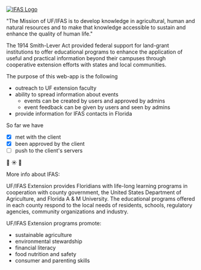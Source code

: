 [![IFAS Logo](http://ics.ifas.ufl.edu/images/branding/web-logos/IFASWeb2013.png)](http://ifas.ufl.edu/)

"The Mission of UF/IFAS is to develop knowledge in agricultural, human and natural resources and to make that knowledge accessible to sustain and enhance the quality of human life."

The 1914 Smith-Lever Act provided federal support for land-grant institutions to offer educational programs to enhance the application of useful and practical information beyond their campuses through cooperative extension efforts with states and local communities. 

The purpose of this web-app is the following
* outreach to UF extension faculty
* ability to spread information about events 
  * events can be created by users and approved by admins
  * event feedback can be given by users and seen by admins
* provide information for IFAS contacts in Florida


So far we have
- [x] met with the client
- [x] been approved by the client
- [ ] push to the client's servers

:clap: :sunny: :peach:


More info about IFAS:

UF/IFAS Extension provides Floridians with life-long learning programs in cooperation with county government, the United States Department of Agriculture, and Florida A & M University. The educational programs offered in each county respond to the local needs of residents, schools, regulatory agencies, community organizations and industry.

UF/IFAS Extension programs promote:
* sustainable agriculture
* environmental stewardship
* financial literacy
* food nutrition and safety
* consumer and parenting skills


